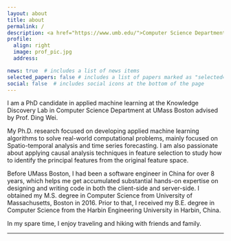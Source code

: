 ```yaml
---
layout: about
title: about
permalink: /
description: <a href="https://www.umb.edu/">Computer Science Department</a>. UMASS Boston.
profile:
  align: right
  image: prof_pic.jpg
  address:

news: true  # includes a list of news items
selected_papers: false # includes a list of papers marked as "selected={true}"
social: false  # includes social icons at the bottom of the page
---
```

I am a PhD candidate in applied machine learning at the Knowledge Discovery Lab in Computer Science Department at UMass Boston advised by Prof. Ding Wei.

My Ph.D. research focused on developing applied machine learning algorithms to solve real-world computational problems, mainly focused on Spatio-temporal analysis and time series forecasting. 
I am also passionate about applying causal analysis techniques in feature selection to study how to identify the principal features from the original feature space. 
 
Before UMass Boston, I had been a software engineer in China for over 8 years, which helps me get accumulated substantial hands-on expertise on designing and writing code in both the client-side and server-side. I obtained my M.S. degree in Computer Science from University of Massachusetts, Boston in 2016. Prior to that, I received my B.E. degree in Computer Science from the Harbin Engineering University in Harbin, China.

In my spare time, I enjoy traveling and hiking with friends and family.

---

